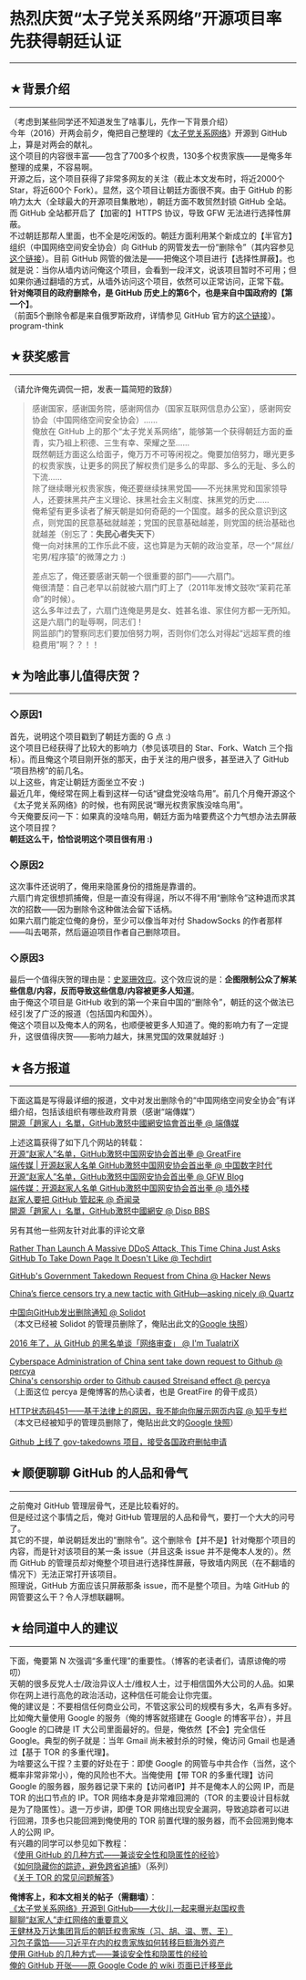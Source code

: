 # 热烈庆贺“太子党关系网络”开源项目率先获得朝廷认证 

-----

 ## ★背景介绍
-----

  
 （考虑到某些同学还不知道发生了啥事儿，先作一下背景介绍）  
 今年（2016）开两会前夕，俺把自己整理的《[太子党关系网络](https://github.com/programthink/zhao)》开源到 GitHub 上，算是对两会的献礼。  
 这个项目的内容很丰富——包含了700多个权贵，130多个权贵家族——是俺多年整理的成果，不容易啊。  
 开源之后，这个项目获得了非常多网友的关注（截止本文发布时，将近2000个 Star，将近600个 Fork）。显然，这个项目让朝廷方面很不爽。由于 GitHub 的影响力太大（全球最大的开源项目集散地），朝廷方面不敢贸然封锁 GitHub 全站。而 GitHub 全站都开启了【加密的】HTTPS 协议，导致 GFW 无法进行选择性屏蔽。  
 不过朝廷那帮人里面，也不全是吃闲饭的。朝廷方面利用某个新成立的【半官方】组织（中国网络空间安全协会）向 GitHub 的网管发去一份“删除令”（其内容参见[这个链接](https://github.com/github/gov-takedowns/blob/master/China/2016/2016-06-08-programthink-zhao.md)）。目前 GitHub 网管的做法是——把俺这个项目进行【选择性屏蔽】。也就是说：当你从墙内访问俺这个项目，会看到一段洋文，说该项目暂时不可用；但如果你通过翻墙的方式，从墙外访问这个项目，依然可以正常访问，正常下载。  
 **针对俺项目的政府删除令，是 GitHub 历史上的第6个，也是来自中国政府的【第一个】**。  
 （前面5个删除令都是来自俄罗斯政府，详情参见 GitHub 官方的[这个链接](https://github.com/github/gov-takedowns)）。program-think  
   
 ## ★获奖感言
-----

  
 （请允许俺先调侃一把，发表一篇简短的致辞）  
 
> 感谢国家，感谢国务院，感谢网信办（国家互联网信息办公室），感谢网安协会（中国网络空间安全协会）......  
>  俺放在 GitHub 上的那个“太子党关系网络”，能够第一个获得朝廷方面的垂青，实乃祖上积德、三生有幸、荣耀之至......  
>  既然朝廷方面这么给面子，俺万万不可等闲视之。俺要加倍努力，曝光更多的权贵家族，让更多的网民了解权贵们是多么的卑鄙、多么的无耻、多么的下流......  
>  除了继续曝光权贵家族，俺还要继续抹黑党国——不光抹黑党和国家领导人，还要抹黑共产主义理论、抹黑社会主义制度、抹黑党的历史......  
>  俺希望有更多读者了解天朝是如何奇葩的一个国度。越多的民众意识到这点，则党国的民意基础就越差；党国的民意基础越差，则党国的统治基础也就越差（别忘了：**失民心者失天下**）  
>  俺一向对抹黑的工作乐此不疲，这也算是为天朝的政治变革，尽一个“屌丝/宅男/程序猿”的微薄之力 :)  
>    
>  差点忘了，俺还要感谢天朝一个很重要的部门——六扇门。  
>  俺很清楚：自己老早以前就被六扇门盯上了（2011年发博文鼓吹“茉莉花革命”的时候）。  
>  这么多年过去了，六扇门连俺是男是女、姓甚名谁、家住何方都一无所知。这是六扇门的耻辱啊，同志们！  
>  网监部门的警察同志们要加倍努力啊，否则你们怎么对得起“远超军费的维稳费用”啊？？！！  
   
 ## ★为啥此事儿值得庆贺？
-----------

  
 ### ◇原因1

  
 首先，说明这个项目戳到了朝廷方面的 G 点 :)  
 这个项目已经获得了比较大的影响力（参见该项目的 Star、Fork、Watch 三个指标）。而且俺这个项目刚开张的那天，由于关注的用户很多，甚至进入了 GitHub “项目热榜”的前几名。  
 以上这些，肯定让朝廷方面坐立不安 :)  
 最近几年，俺经常在网上看到这样一句话“键盘党没啥鸟用”。前几个月俺开源这个《太子党关系网络》的时候，也有网民说“曝光权贵家族没啥鸟用”。  
 今天俺要反问一下：如果真的没啥鸟用，朝廷方面为啥要费这个力气想办法去屏蔽这个项目捏？  
 **朝廷这么干，恰恰说明这个项目很有用 :)**  
   
 ### ◇原因2

  
 这次事件还说明了，俺用来隐匿身份的措施是靠谱的。  
 六扇门肯定很想抓捕俺，但是一直没有得逞，所以不得不用“删除令”这种退而求其次的招数——因为删除令这种做法会留下话柄。  
 如果六扇门能定位俺的身份，至少可以像当年对付 ShadowSocks 的作者那样——叫去喝茶，然后逼迫项目作者自己删除项目。  
   
 ### ◇原因3

  
 最后一个值得庆贺的理由是：[史翠珊效应](https://zh.wikipedia.org/wiki/%E5%8F%B2%E7%BF%A0%E7%8F%8A%E6%95%88%E5%BA%94)。这个效应说的是：**企图限制公众了解某些信息/内容，反而导致这些信息/内容被更多人知道**。  
 由于俺这个项目是 GitHub 收到的第一个来自中国的“删除令”，朝廷的这个做法已经引发了广泛的报道（包括国内和国外）。  
 俺这个项目以及俺本人的网名，也顺便被更多人知道了。俺的影响力有了一定提升，这很值得庆贺——影响力越大，抹黑党国的效果就越好 :)  
   
   
 ## ★各方报道
-----

  
 下面这篇是写得最详细的报道，文中对发出删除令的“中国网络空间安全协会”有详细介绍，包括该组织有哪些政府背景（感谢“端傳媒”）  
 [開源「趙家人」名單，GitHub激怒中國網安協會首出拳 @ 端傳媒](https://theinitium.com/article/20160628-mainland-githubcensor/)  
   
 上述这篇获得了如下几个网站的转载：  
 [开源“赵家人”名单，GitHub激怒中国网安协会首出拳 @ GreatFire](https://github.com/greatfire/wiki/issues/120)  
 [端传媒 | 开源赵家人名单 GitHub激怒中国网安协会首出拳 @ 中国数字时代](https://chinadigitaltimes.net/chinese/2016/06/%E7%AB%AF%E4%BC%A0%E5%AA%92-%E5%BC%80%E6%BA%90%E8%B5%B5%E5%AE%B6%E4%BA%BA%E5%90%8D%E5%8D%95-github%E6%BF%80%E6%80%92%E4%B8%AD%E5%9B%BD%E7%BD%91%E5%AE%89%E5%8D%8F%E4%BC%9A%E9%A6%96%E5%87%BA%E6%8B%B3/)  
 [开源“赵家人”名单，GitHub激怒中国网安协会首出拳 @ GFW Blog](http://www.chinagfw.org/2016/06/github.html)  
 [端传媒：开源赵家人名单 GitHub激怒中国网安协会首出拳 @ 墙外楼](https://www.letscorp.net/archives/106763)  
 [赵家人要把 GitHub 管起来 @ 奇闻录](http://qiwenlu.blogspot.com/2016/06/github.html)  
 [開源「趙家人」名單，GitHub激怒中國網安 @ Disp BBS](http://disp.cc/m/163-9tZt)  
   
   
 另有其他一些网友针对此事的评论文章  
   
 [Rather Than Launch A Massive DDoS Attack, This Time China Just Asks GitHub To Take Down Page It Doesn't Like @ Techdirt](https://www.techdirt.com/articles/20160623/07384934793/rather-than-launch-massive-ddos-attack-this-time-china-just-asks-github-to-take-down-page-it-doesnt-like.shtml)  
   
 [GitHub's Government Takedown Request from China @ Hacker News](https://twitter.com/HNTweets/status/747879750723506177)  
   
 [China’s fierce censors try a new tactic with GitHub—asking nicely @ Quartz](http://qz.com/718465/chinas-fierce-censors-try-a-new-tactic-with-github-asking-nicely/)  
   
 [中国向GitHub发出删除通知 @ Solidot](http://www.solidot.org/story?sid=48685)  
 （本文已经被 Solidot 的管理员删除了，俺贴出此文的[Google 快照](https://webcache.googleusercontent.com/search?strip=0&q=cache:http://www.solidot.org/story?sid=48685)）  
   
 [2016 年了，从 GitHub 的黑名单谈「网络审查」 @ I'm TualatriX ](https://imtx.me/archives/1984.html)  
   
 [Cyberspace Administration of China sent take down request to Github @ percya](http://www.percya.com/2016/06/cyberspace-administration-of-china-send.html)  
 [China's censorship order to Github caused Streisand effect @ percya](http://www.percya.com/2016/06/chinas-censorship-order-to-github.html)  
 （上面这位 percya 是俺博客的热心读者，也是 GreatFire 的骨干成员）  
   
 [HTTP状态码451——基于法律上的原因，我不能向你展示网页内容 @ 知乎专栏](https://zhuanlan.zhihu.com/p/21432458)  
 （本文已经被知乎的管理员删除了，俺贴出此文的[Google 快照](https://webcache.googleusercontent.com/search?strip=0&q=cache:https://zhuanlan.zhihu.com/p/21432458)）  
   
 [Github 上线了 gov-takedowns 项目，接受各国政府删帖申请](https://gold.xitu.io/entry/576d00bb128fe1005a1d713e)  
   
   
 ## ★顺便聊聊 GitHub 的人品和骨气
-------------------

  
 之前俺对 GitHub 管理层骨气，还是比较看好的。  
 但是经过这个事情之后，俺对 GitHub 管理层的人品和骨气，要打一个大大的问号了。  
 其它的不提，单说朝廷发出的“删除令”。这个删除令【并不是】针对俺那个项目的内容，而是针对该项目的某一条 issue（并且这条 issue 并不是俺本人发的）。然而 GitHub 的管理员却对俺整个项目进行选择性屏蔽，导致墙内网民（在不翻墙的情况下）无法正常打开该项目。  
 照理说，GitHub 方面应该只屏蔽那条 issue，而不是整个项目。为啥 GitHub 的网管要这么干？令人浮想联翩啊。  
   
 ## ★给同道中人的建议
---------

  
 下面，俺要第 N 次强调“多重代理”的重要性。（博客的老读者们，请原谅俺的唠叨）  
 天朝的很多反党人士/政治异议人士/维权人士，过于相信国外大公司的人品。如果你在网上进行高危的政治活动，这种信任可能会让你完蛋。  
 俺的建议是：不要相信任何商业公司，不管这家公司的规模有多大，名声有多好。  
 比如俺大量使用 Google 的服务（俺的博客就搭建在 Google 的博客平台），并且 Google 的口碑是 IT 大公司里面最好的。但是，俺依然【不会】完全信任 Google。典型的例子就是：当年 Gmail 尚未被封杀的时候，俺访问 Gmail 也是通过【基于 TOR 的多重代理】。  
 为啥要这么干捏？主要的好处在于：即使 Google 的网管与中共合作（当然，这个概率非常非常小），俺的风险也不大。当俺使用【带 TOR 的多重代理】访问 Google 的服务器，服务器记录下来的【访问者IP】并不是俺本人的公网 IP，而是 TOR 的出口节点的 IP。TOR 网络本身是非常难回溯的（TOR 的主要设计目标就是为了隐匿性）。退一万步讲，即便 TOR 网络出现安全漏洞，导致追踪者可以进行回溯，顶多也只能回溯到俺使用的 TOR 前置代理的服务器，而不会回溯到俺本人的公网 IP。  
 有兴趣的同学可以参见如下教程：  
 《[使用 GitHub 的几种方式——兼谈安全性和隐匿性的经验](https://program-think.blogspot.com/2016/03/GitHub-Security-Tips.html)》  
 《[如何隐藏你的踪迹，避免跨省追捕](https://program-think.blogspot.com/2010/04/howto-cover-your-tracks-0.html)》（系列）  
 《[关于 TOR 的常见问题解答](https://program-think.blogspot.com/2013/11/tor-faq.html)》  
   
   
 **俺博客上，和本文相关的帖子（需翻墙）**：  
 [《太子党关系网络》开源到 GitHub——大伙儿一起来曝光赵国权贵](https://program-think.blogspot.com/2016/02/Zhao-at-GitHub.html)  
 [聊聊“赵家人”走红网络的重要意义](https://program-think.blogspot.com/2016/01/Zhao-Family.html)  
 [王健林及万达集团背后的朝廷权贵家族（习、胡、温、贾、王）](https://program-think.blogspot.com/2015/05/Wanda-and-Princelings.html)  
 [习包子露馅——习近平在内的权贵家族如何转移巨额海外资产](https://program-think.blogspot.com/2014/01/china-princelings-offshore-companies.html)  
 [使用 GitHub 的几种方式——兼谈安全性和隐匿性的经验](https://program-think.blogspot.com/2016/03/GitHub-Security-Tips.html)  
 [俺的 GitHub 开张——原 Google Code 的 wiki 页面已迁移至此](https://program-think.blogspot.com/2015/06/My-GitHub.html) 